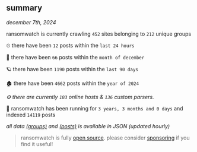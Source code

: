 
## summary
_december 7th, 2024_

ransomwatch is currently crawling `452` sites belonging to `212` unique groups

⏲ there have been `12` posts within the `last 24 hours`

🦈 there have been `66` posts within the `month of december`

🪐 there have been `1190` posts within the `last 90 days`

🏚 there have been `4662` posts within the `year of 2024`

_⚙️ there are currently `103` online hosts & `136` custom parsers._

🦕 ransomwatch has been running for `3 years, 3 months and 0 days` and indexed `14119` posts

_all data  [(groups)](http://ransomwhat.telemetry.ltd/groups) and [(posts)](http://ransomwhat.telemetry.ltd/posts) is available in JSON (updated hourly)_

> ransomwatch is fully [open source](https://github.com/joshhighet/ransomwatch#ransomwatch--). please consider [sponsoring](https://github.com/sponsors/joshhighet) if you find it useful!
